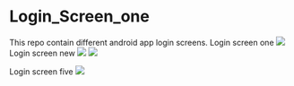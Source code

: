 # Login_Screen_one 
This repo contain different android app login screens. 
Login screen one
![](https://github.com/balaraju1278/Login_Screen_one/blob/master/Screenshot_20170920_194508.png)
Login screen new
![](https://github.com/balaraju1278/Login_Screens/blob/master/Login_Screen_new/signup.PNG)
![](https://github.com/balaraju1278/Login_Screens/blob/master/Login_Screen_new/login_preview.PNG)

Login screen five
![](https://github.com/balaraju1278/Login_Screens/blob/master/Login_screen5/login_screen.PNG)
